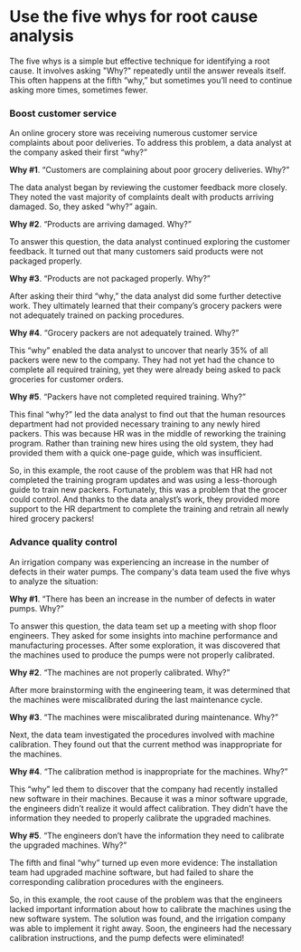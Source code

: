 # Use the five whys for root cause analysis

The five whys is a simple but effective technique for identifying a root cause. It involves asking "Why?" repeatedly until the answer reveals itself. This often happens at the fifth “why,” but sometimes you’ll need to continue asking more times, sometimes fewer.

### Boost customer service
An online grocery store was receiving numerous customer service complaints about poor deliveries. To address this problem, a data analyst at the company asked their first “why?”

**Why #1**. “Customers are complaining about poor grocery deliveries. Why?”

The data analyst began by reviewing the customer feedback more closely. They noted the vast majority of complaints dealt with products arriving damaged. So, they asked “why?” again.

**Why #2**. “Products are arriving damaged. Why?”

To answer this question, the data analyst continued exploring the customer feedback. It turned out that many customers said products were not packaged properly.

**Why #3**. “Products are not packaged properly. Why?”

After asking their third “why,” the data analyst did some further detective work. They ultimately learned that their company’s grocery packers were not adequately trained on packing procedures.

**Why #4**. “Grocery packers are not adequately trained. Why?”

This “why” enabled the data analyst to uncover that nearly 35% of all packers were new to the company. They had not yet had the chance to complete all required training, yet they were already being asked to pack groceries for customer orders.

**Why #5**. “Packers have not completed required training. Why?”

This final “why?” led the data analyst to find out that the human resources department had not provided necessary training to any newly hired packers. This was because HR was in the middle of reworking the training program. Rather than training new hires using the old system, they had provided them with a quick one-page guide, which was insufficient. 

So, in this example, the root cause of the problem was that HR had not completed the training program updates and was using a less-thorough guide to train new packers. Fortunately, this was a problem that the grocer could control. And thanks to the data analyst’s work, they provided more support to the HR department to complete the training and retrain all newly hired grocery packers!

### Advance quality control
An irrigation company was experiencing an increase in the number of defects in their water pumps. The company's data team used the five whys to analyze the situation:

**Why #1**. “There has been an increase in the number of defects in water pumps. Why?”

To answer this question, the data team set up a meeting with shop floor engineers. They asked for some insights into machine performance and manufacturing processes. After some exploration, it was discovered that the machines used to produce the pumps were not properly calibrated.

**Why #2**. “The machines are not properly calibrated. Why?”

After more brainstorming with the engineering team, it was determined that the machines were miscalibrated during the last maintenance cycle.

**Why #3**. “The machines were miscalibrated during maintenance. Why?”

Next, the data team investigated the procedures involved with machine calibration. They found out that the current method was inappropriate for the machines.

**Why #4**. “The calibration method is inappropriate for the machines. Why?”

This “why” led them to discover that the company had recently installed new software in their machines. Because it was a minor software upgrade, the engineers didn’t realize it would affect calibration. They didn’t have the information they needed to properly calibrate the upgraded machines. 

**Why #5**. “The engineers don’t have the information they need to calibrate the upgraded machines. Why?”

The fifth and final “why” turned up even more evidence: The installation team had upgraded machine software, but had failed to share the corresponding calibration procedures with the engineers. 

So, in this example, the root cause of the problem was that the engineers lacked important information about how to calibrate the machines using the new software system. The solution was found, and the irrigation company was able to implement it right away. Soon, the engineers had the necessary calibration instructions, and the pump defects were eliminated!